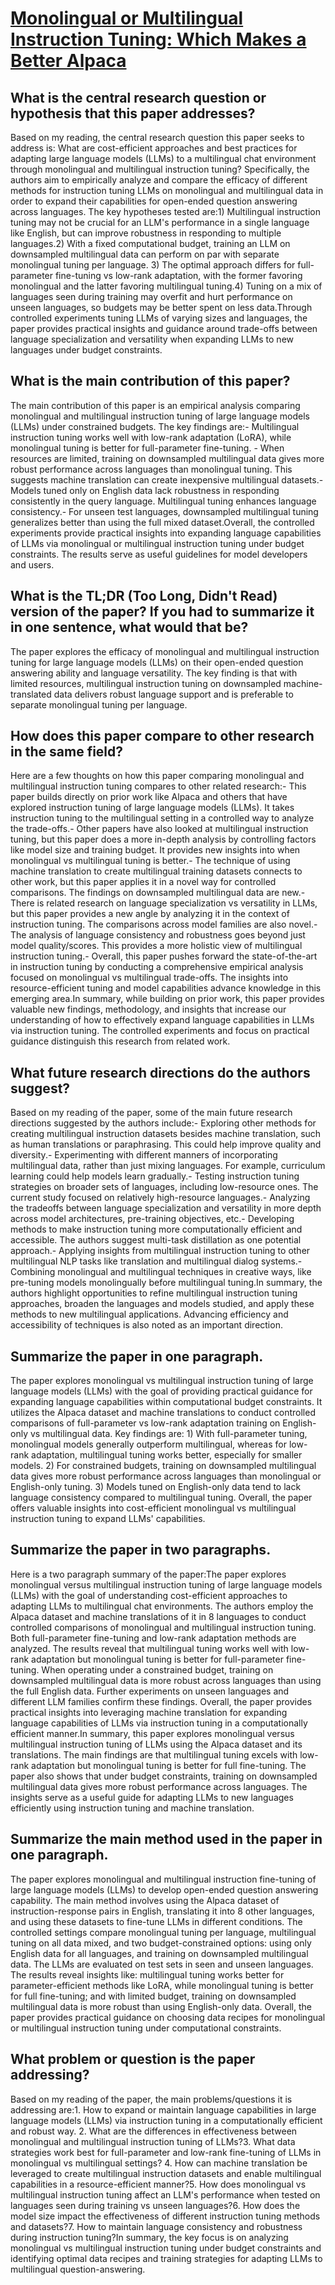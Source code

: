 # [Monolingual or Multilingual Instruction Tuning: Which Makes a Better   Alpaca](https://arxiv.org/abs/2309.08958)

## What is the central research question or hypothesis that this paper addresses?

 Based on my reading, the central research question this paper seeks to address is: What are cost-efficient approaches and best practices for adapting large language models (LLMs) to a multilingual chat environment through monolingual and multilingual instruction tuning? Specifically, the authors aim to empirically analyze and compare the efficacy of different methods for instruction tuning LLMs on monolingual and multilingual data in order to expand their capabilities for open-ended question answering across languages. The key hypotheses tested are:1) Multilingual instruction tuning may not be crucial for an LLM's performance in a single language like English, but can improve robustness in responding to multiple languages.2) With a fixed computational budget, training an LLM on downsampled multilingual data can perform on par with separate monolingual tuning per language. 3) The optimal approach differs for full-parameter fine-tuning vs low-rank adaptation, with the former favoring monolingual and the latter favoring multilingual tuning.4) Tuning on a mix of languages seen during training may overfit and hurt performance on unseen languages, so budgets may be better spent on less data.Through controlled experiments tuning LLMs of varying sizes and languages, the paper provides practical insights and guidance around trade-offs between language specialization and versatility when expanding LLMs to new languages under budget constraints.


## What is the main contribution of this paper?

 The main contribution of this paper is an empirical analysis comparing monolingual and multilingual instruction tuning of large language models (LLMs) under constrained budgets. The key findings are:- Multilingual instruction tuning works well with low-rank adaptation (LoRA), while monolingual tuning is better for full-parameter fine-tuning. - When resources are limited, training on downsampled multilingual data gives more robust performance across languages than monolingual tuning. This suggests machine translation can create inexpensive multilingual datasets.- Models tuned only on English data lack robustness in responding consistently in the query language. Multilingual tuning enhances language consistency.- For unseen test languages, downsampled multilingual tuning generalizes better than using the full mixed dataset.Overall, the controlled experiments provide practical insights into expanding language capabilities of LLMs via monolingual or multilingual instruction tuning under budget constraints. The results serve as useful guidelines for model developers and users.


## What is the TL;DR (Too Long, Didn't Read) version of the paper? If you had to summarize it in one sentence, what would that be?

 The paper explores the efficacy of monolingual and multilingual instruction tuning for large language models (LLMs) on their open-ended question answering ability and language versatility. The key finding is that with limited resources, multilingual instruction tuning on downsampled machine-translated data delivers robust language support and is preferable to separate monolingual tuning per language.


## How does this paper compare to other research in the same field?

 Here are a few thoughts on how this paper comparing monolingual and multilingual instruction tuning compares to other related research:- This paper builds directly on prior work like Alpaca and others that have explored instruction tuning of large language models (LLMs). It takes instruction tuning to the multilingual setting in a controlled way to analyze the trade-offs.- Other papers have also looked at multilingual instruction tuning, but this paper does a more in-depth analysis by controlling factors like model size and training budget. It provides new insights into when monolingual vs multilingual tuning is better.- The technique of using machine translation to create multilingual training datasets connects to other work, but this paper applies it in a novel way for controlled comparisons. The findings on downsampled multilingual data are new.- There is related research on language specialization vs versatility in LLMs, but this paper provides a new angle by analyzing it in the context of instruction tuning. The comparisons across model families are also novel.- The analysis of language consistency and robustness goes beyond just model quality/scores. This provides a more holistic view of multilingual instruction tuning.- Overall, this paper pushes forward the state-of-the-art in instruction tuning by conducting a comprehensive empirical analysis focused on monolingual vs multilingual trade-offs. The insights into resource-efficient tuning and model capabilities advance knowledge in this emerging area.In summary, while building on prior work, this paper provides valuable new findings, methodology, and insights that increase our understanding of how to effectively expand language capabilities in LLMs via instruction tuning. The controlled experiments and focus on practical guidance distinguish this research from related work.


## What future research directions do the authors suggest?

 Based on my reading of the paper, some of the main future research directions suggested by the authors include:- Exploring other methods for creating multilingual instruction datasets besides machine translation, such as human translations or paraphrasing. This could help improve quality and diversity.- Experimenting with different manners of incorporating multilingual data, rather than just mixing languages. For example, curriculum learning could help models learn gradually.- Testing instruction tuning strategies on broader sets of languages, including low-resource ones. The current study focused on relatively high-resource languages.- Analyzing the tradeoffs between language specialization and versatility in more depth across model architectures, pre-training objectives, etc.- Developing methods to make instruction tuning more computationally efficient and accessible. The authors suggest multi-task distillation as one potential approach.- Applying insights from multilingual instruction tuning to other multilingual NLP tasks like translation and multilingual dialog systems.- Combining monolingual and multilingual techniques in creative ways, like pre-tuning models monolingually before multilingual tuning.In summary, the authors highlight opportunities to refine multilingual instruction tuning approaches, broaden the languages and models studied, and apply these methods to new multilingual applications. Advancing efficiency and accessibility of techniques is also noted as an important direction.


## Summarize the paper in one paragraph.

 The paper explores monolingual vs multilingual instruction tuning of large language models (LLMs) with the goal of providing practical guidance for expanding language capabilities within computational budget constraints. It utilizes the Alpaca dataset and machine translations to conduct controlled comparisons of full-parameter vs low-rank adaptation training on English-only vs multilingual data. Key findings are: 1) With full-parameter tuning, monolingual models generally outperform multilingual, whereas for low-rank adaptation, multilingual tuning works better, especially for smaller models. 2) For constrained budgets, training on downsampled multilingual data gives more robust performance across languages than monolingual or English-only tuning. 3) Models tuned on English-only data tend to lack language consistency compared to multilingual tuning. Overall, the paper offers valuable insights into cost-efficient monolingual vs multilingual instruction tuning to expand LLMs' capabilities.


## Summarize the paper in two paragraphs.

 Here is a two paragraph summary of the paper:The paper explores monolingual versus multilingual instruction tuning of large language models (LLMs) with the goal of understanding cost-efficient approaches to adapting LLMs to multilingual chat environments. The authors employ the Alpaca dataset and machine translations of it in 8 languages to conduct controlled comparisons of monolingual and multilingual instruction tuning. Both full-parameter fine-tuning and low-rank adaptation methods are analyzed. The results reveal that multilingual tuning works well with low-rank adaptation but monolingual tuning is better for full-parameter fine-tuning. When operating under a constrained budget, training on downsampled multilingual data is more robust across languages than using the full English data. Further experiments on unseen languages and different LLM families confirm these findings. Overall, the paper provides practical insights into leveraging machine translation for expanding language capabilities of LLMs via instruction tuning in a computationally efficient manner.In summary, this paper explores monolingual versus multilingual instruction tuning of LLMs using the Alpaca dataset and its translations. The main findings are that multilingual tuning excels with low-rank adaptation but monolingual tuning is better for full fine-tuning. The paper also shows that under budget constraints, training on downsampled multilingual data gives more robust performance across languages. The insights serve as a useful guide for adapting LLMs to new languages efficiently using instruction tuning and machine translation.


## Summarize the main method used in the paper in one paragraph.

 The paper explores monolingual and multilingual instruction fine-tuning of large language models (LLMs) to develop open-ended question answering capability. The main method involves using the Alpaca dataset of instruction-response pairs in English, translating it into 8 other languages, and using these datasets to fine-tune LLMs in different conditions. The controlled settings compare monolingual tuning per language, multilingual tuning on all data mixed, and two budget-constrained options: using only English data for all languages, and training on downsampled multilingual data. The LLMs are evaluated on test sets in seen and unseen languages. The results reveal insights like: multilingual tuning works better for parameter-efficient methods like LoRA, while monolingual tuning is better for full fine-tuning; and with limited budget, training on downsampled multilingual data is more robust than using English-only data. Overall, the paper provides practical guidance on choosing data recipes for monolingual or multilingual instruction tuning under computational constraints.


## What problem or question is the paper addressing?

 Based on my reading of the paper, the main problems/questions it is addressing are:1. How to expand or maintain language capabilities in large language models (LLMs) via instruction tuning in a computationally efficient and robust way. 2. What are the differences in effectiveness between monolingual and multilingual instruction tuning of LLMs?3. What data strategies work best for full-parameter and low-rank fine-tuning of LLMs in monolingual vs multilingual settings? 4. How can machine translation be leveraged to create multilingual instruction datasets and enable multilingual capabilities in a resource-efficient manner?5. How does monolingual vs multilingual instruction tuning affect an LLM's performance when tested on languages seen during training vs unseen languages?6. How does the model size impact the effectiveness of different instruction tuning methods and datasets?7. How to maintain language consistency and robustness during instruction tuning?In summary, the key focus is on analyzing monolingual vs multilingual instruction tuning under budget constraints and identifying optimal data recipes and training strategies for adapting LLMs to multilingual question-answering.

